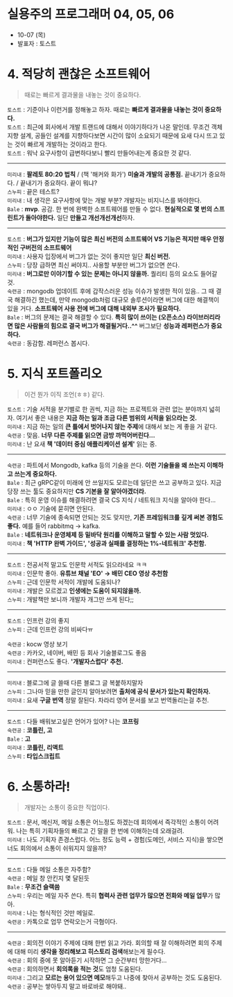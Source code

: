 # 실용주의 프로그래머 04, 05, 06

- 10-07 (목)
- 발표자 : 토스트

# 4. 적당히 괜찮은 소프트웨어
> 때로는 빠르게 결과물을 내놓는 것이 중요하다.

```토스트``` : 기준이나 이런거를 정해놓고 하자. 때로는 **빠르게 결과물을 내놓는 것이 중요하다.**  
```토스트``` : 최근에 회사에서 개발 트랜드에 대해서 이야기하다가 나온 말인데. 무조건 객체지향 설계, 공들인 설계를 지향하다보면 시간이 많이 소요되기 때문에 요새 다시 뜨고 있는 것이 빠르게 개발하는 것이라고 한다.  
```토스트``` : 워낙 요구사항이 급변하다보니 빨리 만들어내는게 중요한 것 같다.  

---

```미리내``` : **팔레토 80:20 법칙** / (책 '해커와 화가') **미술과 개발의 공통점.** 끝내기가 중요하다. / 끝내기가 중요하다. 끝이 뭐냐?  
```스누피``` : 끝은 테스트?  
```미리내``` : 내 생각은 요구사항에 맞는 개발 부분? 개발자는 비지니스를 봐야한다.  
```Bale``` : **mvp**. 공감. 한 번에 완벽한 소프트웨어를 만들 수 없다. **현실적으로 몇 번의 스프린트가 돌아야한다.** 일단 **만들고 개선개선개선**하자.   

---

```토스트``` : **버그가 있지만 기능이 많은 최신 버전의 소프트웨어 VS 기능은 적지만 매우 안정적인 구버전의 소프트웨어**  
```미리내``` : 사용자 입장에서 버그가 없는 것이 좋지만 일단 **최신 버전.**  
```스누피``` : 당장 급하면 최신 써야지.. 사용할 부분만 버그가 없으면 쓴다.  
```미리내``` : **버그로만 이야기할 수 있는 문제는 아니지 않을까.** 퀄리티 등의 요소도 들어갈 것.  
```숙련공``` : mongodb 업데이트 후에 갑작스러운 성능 이슈가 발생한 적이 있음.. 그 때 결국 해결하긴 했는데, 만약 mongodb처럼 대규모 솔루션이라면 버그에 대한 해결책이 있을 거다. **소프트웨어 사용 전에 버그에 대해 내외부 조사가 필요하다.**  
```Bale``` : 버그의 문제는 결국 해결할 수 있다. **특히 많이 쓰이는 (오픈소스) 라이브러리라면 많은 사람들의 힘으로 결국 버그가 해결될거다..^^** 버그보단 **성능과 레퍼런스가 중요하다.**  
```숙련공``` : 동감함. 레퍼런스 봅시다.  

# 5. 지식 포트폴리오
> 이건 뭔가 이직 조언(ㅎㅎ) 같다.

```토스트``` : 기술 서적을 분기별로 한 권씩, 지금 하는 프로젝트와 관련 없는 분야까지 넓히자. 여기서 좋은 내용은 **지금 하는 일과 조금 다른 범위의 서적을 읽으라는 것.**  
```미리내``` : 지금 하는 일의 **큰 틀에서 벗어나지 않는 주제**에 대해서 보는 게 좋을 거 같다.  
```숙련공``` : 맞음. **너무 다른 주제를 읽으면 금방 까먹어버린다...**  
```미리내``` : 난 요새 **책 '데이터 중심 애플리케이션 설계'** 읽는 중.  

---

```숙련공``` : 파트에서 Mongodb, kafka 등의 기술을 쓴다. **이런 기술들을 왜 쓰는지 이해하고 쓰는게 중요하다.**  
```Bale``` : 최근 gRPC같이 미래에 안 쓰일지도 모르는데 일단은 쓰고 공부하고 있다. 지금 당장 쓰는 툴도 중요하지만 **CS 기본을 잘 알아야겠더라.**  
```Bale``` : 특히 운영 이슈를 해결하려면 결국 CS 지식 / 네트워크 지식을 알아야 한다...  
```미리내``` : ㅇㅇ 기술에 묻히면 안된다.  
```숙련공``` : 너무 기술에 종속되면 안되는 것도 맞지만, **기존 프레임워크를 깊게 써본 경험도 좋다.** 예를 들어 rabbitmq -> kafka.  
```Bale``` : **네트워크나 운영체제 등 밑바닥 원리를 이해하고 말할 수 있는 사람 멋있다.**  
```미리내``` : **책 'HTTP 완벽 가이드', '성공과 실패를 결정하는 1%-네트워크' 추천함.**  

---

```토스트``` : 전공서적 말고도 인문학 서적도 읽으라네요 ㅋㅋ  
```미리내``` : 인문학 좋아. **유튜브 채널 'EO' -> 배민 CEO 영상 추천함**  
```스누피``` : 근데 인문학 서적이 개발에 도움되나?  
```미리내``` : 개발은 모르겠고 **인생에는 도움이 되지않을까.**  
```스누피``` : 개발책만 보니까 개발자 개그만 쓰게 된다;;  

---

```토스트``` : 인프런 강의 좋지  
```스누피``` : 근데 인프런 강의 비싸다ㅠ  

```숙련공``` : kocw 영상 보기  
```숙련공``` : 카카오, 네이버, 배민 등 회사 기술블로그도 좋음  
```미리내``` : 컨퍼런스도 좋다. **'개발자스럽다' 추천.**  

---

```미리내``` : 블로그에 글 쓸때 다른 블로그 글 복붙하지말자  
```스누피``` : 그나마 믿을 만한 글인지 알아보려면 **출처에 공식 문서가 있는지 확인하자.**  
```미리내``` : 요새 **구글 번역** 정말 잘된다. 차라리 영어 문서를 보고 번역돌리는걸 추천.  

---

```토스트``` : 다들 배워보고싶은 언어가 있어? 나는 **코프링**  
```숙련공``` : **코틀린, 고**  
```Bale``` : **고**  
```미리내``` : **코틀린, 리액트**  
```스누피``` : **타입스크립트**  

# 6. 소통하라!
> 개발자는 소통이 중요한 직업이다.

```토스트``` : 문서, 메신저, 메일 소통은 어느정도 하겠는데 회의에서 즉각적인 소통이 어려워. 나는 특히 기획자들의 빠르고 긴 말을 한 번에 이해하는데 오래걸려.  
```미리내``` : 나도 기획자 존경스럽다. 어느 정도 능력 + 경험(도메인, 서비스 지식)을 쌓으면 너도 회의에서 소통이 쉬워지지 않을까?  

---

```토스트``` : 다들 메일 소통은 자주함?  
```숙련공``` : 메일 창 안킨지 몇 달된듯  
```Bale``` : **무조건 슬랙씀**  
```스누피``` : 우리는 메일 자주 쓴다. 특히 **협력사 관련 업무가 많으면 전화와 메일 업무**가 많아.  
```미리내``` : 나는 형식적인 것만 메일로.  
```숙련공``` : 카톡으로 업무 연락오는거 극혐이다.  

--- 

```숙련공``` : 회의전 이야기 주제에 대해 한번 읽고 가라. 회의할 때 잘 이해하려면 회의 주제에 대해 미리 **생각을 정리해보고 히스토리 검색**해보는게 필수다.  
```숙련공``` : 회의 중에 못 알아듣기 시작하면 그 순간부터 망한거다...  
```숙련공``` : 회의하면서 **회의록을 적는 것**도 엄청 도움된다.  
```미리내``` : 그리고 **모르는 용어 있으면 메모**해두고 나중에 찾아서 공부하는 것도 도움된다.  
```숙련공``` : 공부는 쌓아두지 말고 바로바로 해야돼..  
